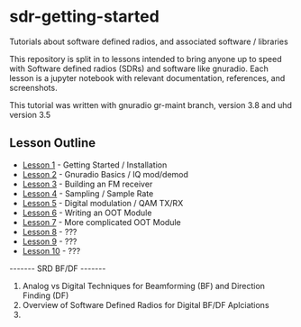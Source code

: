 sdr-getting-started
===================

Tutorials about software defined radios, and associated software / libraries

This repository is split in to lessons intended to bring anyone up to speed with
Software defined radios (SDRs) and software like gnuradio. Each lesson is a
jupyter notebook with relevant documentation, references, and screenshots. 

This tutorial was written with gnuradio gr-maint branch, version 3.8 and uhd
version 3.5

Lesson Outline
--------------

 * [Lesson 1](./Lesson1) - Getting Started / Installation
 * [Lesson 2](./Lesson2) - Gnuradio Basics / IQ mod/demod
 * [Lesson 3](./Lesson3) - Building an FM receiver
 * [Lesson 4](./Lesson4) - Sampling / Sample Rate
 * [Lesson 5](./Lesson5) - Digital modulation / QAM TX/RX
 * [Lesson 6](./Lesson6) - Writing an OOT Module
 * [Lesson 7](./Lesson7) - More complicated OOT Module
 * [Lesson 8](./Lesson8) - ???
 * [Lesson 9](./Lesson9) - ???
 * [Lesson 10](./Lesson10) - ???
 
 ------- SRD BF/DF -------
1. Analog vs Digital Techniques for Beamforming (BF) and Direction Finding (DF)
2. Overview of Software Defined Radios for Digital BF/DF Aplciations
3. 
